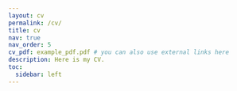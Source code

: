 ```yaml
---
layout: cv
permalink: /cv/
title: cv
nav: true
nav_order: 5
cv_pdf: example_pdf.pdf # you can also use external links here
description: Here is my CV.
toc:
  sidebar: left
---
```

